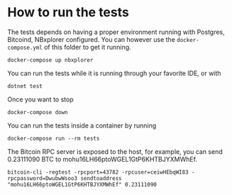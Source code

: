 # How to run the tests

The tests depends on having a proper environment running with Postgres, Bitcoind, NBxplorer configured.
You can however use the `docker-compose.yml` of this folder to get it running.

```
docker-compose up nbxplorer
```

You can run the tests while it is running through your favorite IDE, or with

```
dotnet test
```

Once you want to stop

```
docker-compose down
```

You can run the tests inside a container by running

```
docker-compose run --rm tests
```

The Bitcoin RPC server is exposed to the host, for example, you can send 0.23111090 BTC to mohu16LH66ptoWGEL1GtP6KHTBJYXMWhEf.

```
bitcoin-cli -regtest -rpcport=43782 -rpcuser=ceiwHEbqWI83 -rpcpassword=DwubwWsoo3 sendtoaddress "mohu16LH66ptoWGEL1GtP6KHTBJYXMWhEf" 0.23111090
```